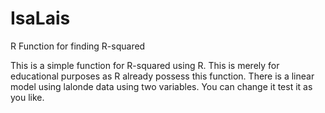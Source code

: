# IsaLais
R Function for finding R-squared

This is a simple function for R-squared using R. This is merely for educational purposes as R already possess this function. 
There is a linear model using lalonde data using two variables. You can change it test it as you like.


